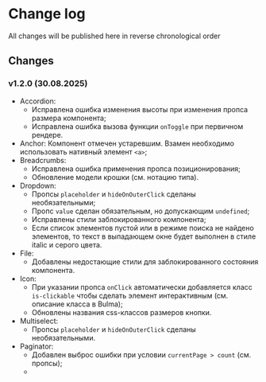 # Change log
All changes will be published here in reverse chronological order

## Changes

### v1.2.0 (30.08.2025)
- Accordion:
    - Исправлена ошибка изменения высоты при изменения пропса размера компонента;
    - Исправлена ошибка вызова функции `onToggle` при первичном рендере.
- Anchor: Компонент отмечен устаревшим. Взамен необходимо использовать нативный элемент `<a>`;
- Breadcrumbs:
    - Исправлена ошибка применения пропса позиционирования;
    - Обновление модели крошки (см. нотацию типа).
- Dropdown:
    - Пропсы `placeholder` и `hideOnOuterClick` сделаны необязательными;
    - Пропс `value` сделан обязательным, но допускающим `undefined`;
    - Исправлены стили заблокированного компонента;
    - Если список элементов пустой или в режиме поиска не найдено элементов, то текст в выпадающем окне будет выполнен в стиле italic и серого цвета.
- File:
    - Добавлены недостающие стили для заблокированного состояния компонента.
- Icon:
    - При указании пропса `onClick` автоматически добавляется класс `is-clickable` чтобы сделать элемент интерактивным (см. описание класса в Bulma);
    - Обновлены названия css-классов размеров кнопки.
- Multiselect:
    - Пропсы `placeholder` и `hideOnOuterClick` сделаны необязательными.
- Paginator:
    - Добавлен выброс ошибки при условии `currentPage > count` (см. пропсы);
    -
